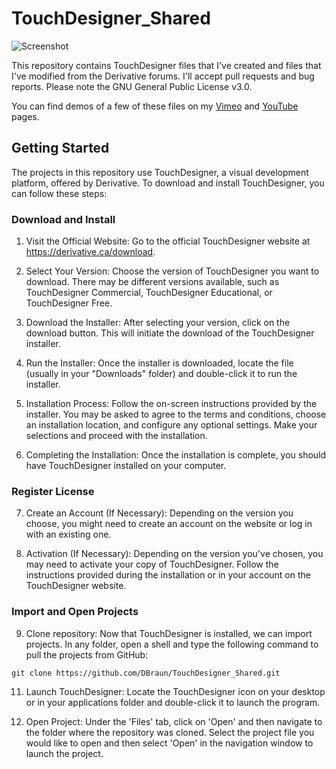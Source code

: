 # TouchDesigner_Shared

![Screenshot](http://i.imgur.com/cNj4Ton.png)

This repository contains TouchDesigner files that I've created and files that I've modified from the Derivative forums. I'll accept pull requests and bug reports. Please note the GNU General Public License v3.0.

You can find demos of a few of these files on my [Vimeo](http://vimeo.com/davidbraun) and [YouTube](https://www.youtube.com/channel/UCkDwJxKzQocvGhQOCTQi70w) pages.

## Getting Started
The projects in this repository use TouchDesigner, a visual development platform, offered by Derivative. To download and install TouchDesigner, you can follow these steps:

### Download and Install
1. Visit the Official Website:
Go to the official TouchDesigner website at https://derivative.ca/download.

2. Select Your Version:
Choose the version of TouchDesigner you want to download. There may be different versions available, such as TouchDesigner Commercial, TouchDesigner Educational, or TouchDesigner Free.

3. Download the Installer:
After selecting your version, click on the download button. This will initiate the download of the TouchDesigner installer.

4. Run the Installer:
Once the installer is downloaded, locate the file (usually in your "Downloads" folder) and double-click it to run the installer.

5. Installation Process:
Follow the on-screen instructions provided by the installer. You may be asked to agree to the terms and conditions, choose an installation location, and configure any optional settings. Make your selections and proceed with the installation.

6. Completing the Installation:
Once the installation is complete, you should have TouchDesigner installed on your computer.

### Register License
7. Create an Account (If Necessary):
Depending on the version you choose, you might need to create an account on the website or log in with an existing one.

8. Activation (If Necessary):
Depending on the version you've chosen, you may need to activate your copy of TouchDesigner. Follow the instructions provided during the installation or in your account on the TouchDesigner website.

### Import and Open Projects
9. Clone repository:
Now that TouchDesigner is installed, we can import projects. In any folder, open a shell and type the following command to pull the projects from GitHub:
```
git clone https://github.com/DBraun/TouchDesigner_Shared.git
```

11. Launch TouchDesigner:
Locate the TouchDesigner icon on your desktop or in your applications folder and double-click it to launch the program.

12. Open Project:
Under the 'Files' tab, click on 'Open' and then navigate to the folder where the repository was cloned. Select the project file you would like to open and then select 'Open' in the navigation window to launch the project.
